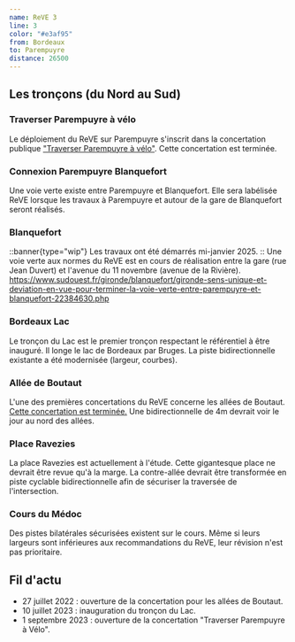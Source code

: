 ```yaml
---
name: ReVE 3
line: 3
color: "#e3af95"
from: Bordeaux
to: Parempuyre
distance: 26500
---
```


## Les tronçons (du Nord au Sud)

### Traverser Parempuyre à vélo

Le déploiement du ReVE sur Parempuyre s'inscrit dans la concertation publique ["Traverser Parempuyre à vélo"](https://participation.bordeaux-metropole.fr/processes/projet-6112).
Cette concertation est terminée.


### Connexion Parempuyre Blanquefort
Une voie verte existe entre Parempuyre et Blanquefort. Elle sera labélisée ReVE lorsque les travaux à Parempuyre et 
autour de la gare de Blanquefort seront réalisés. 

### Blanquefort
::banner{type="wip"}
Les travaux ont été démarrés mi-janvier 2025.
::
Une voie verte aux normes du ReVE est en cours de réalisation entre la gare (rue Jean Duvert) et l'avenue du 11 novembre (avenue de la Rivière). 
https://www.sudouest.fr/gironde/blanquefort/gironde-sens-unique-et-deviation-en-vue-pour-terminer-la-voie-verte-entre-parempuyre-et-blanquefort-22384630.php

### Bordeaux Lac

Le tronçon du Lac est le premier tronçon respectant le référentiel à être inauguré.
Il longe le lac de Bordeaux par Bruges.
La piste bidirectionnelle existante a été modernisée (largeur, courbes).

### Allée de Boutaut

L'une des premières concertations du ReVE concerne les allées de Boutaut.
[Cette concertation est terminée.](https://participation.bordeaux-metropole.fr/processes/projet-5255)
Une bidirectionnelle de 4m devrait voir le jour au nord des allées.

### Place Ravezies
La place Ravezies est actuellement à l'étude.
Cette gigantesque place ne devrait être revue qu'à la marge. 
La contre-allée devrait être transformée en piste cyclable bidirectionnelle afin de sécuriser la traversée de l'intersection.

### Cours du Médoc
Des pistes bilatérales sécurisées existent sur le cours.
Même si leurs largeurs sont inférieures aux recommandations du ReVE, leur révision n'est pas prioritaire. 

## Fil d'actu

- 27 juillet 2022 : ouverture de la concertation pour les allées de Boutaut.
- 10 juillet 2023 : inauguration du tronçon du Lac.
- 1 septembre 2023 : ouverture de la concertation "Traverser Parempuyre à Vélo".
